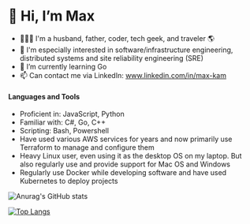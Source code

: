 # 👋 Hi, I’m Max

- :family_man_woman_boy: I'm a husband, father, coder, tech geek, and traveler :earth_americas:
- 👀 I'm especially interested in software/infrastructure engineering, distributed systems and site reliability engineering (SRE)
- 🌱 I’m currently learning Go 
- 📫 Can contact me via LinkedIn: www.linkedin.com/in/max-kam

#### Languages and Tools
- Proficient in: JavaScript, Python
- Familiar with: C#, Go, C++
- Scripting: Bash, Powershell
- Have used various AWS services for years and now primarily use Terraform to manage and configure them 
- Heavy Linux user, even using it as the desktop OS on my laptop. But also regularly use and provide support for Mac OS and Windows
- Regularly use Docker while developing software and have used Kubernetes to deploy projects  

![Anurag's GitHub stats](https://github-readme-stats.vercel.app/api?username=MaxKam&count_private=true&show_icons=true&hide=stars,contribs)

[![Top Langs](https://github-readme-stats.vercel.app/api/top-langs/?username=MaxKam&layout=compact&hide=html)](https://github.com/anuraghazra/github-readme-stats)


